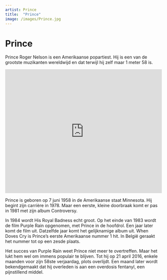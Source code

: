 ```yaml
---
artist: Prince
title:  "Prince"
image: /images/Prince.jpg
---
```


# Prince
<span class="lead">Prince Roger Nelson is een Amerikaanse popartiest. Hij is een van de grootste muzikanten wereldwijd en dat terwijl hij zelf maar 1 meter 58 is.</span>

<iframe width="100%" height="400" src="https://www.youtube.com/embed/JuFuUQn9CZM" frameborder="0" allowfullscreen></iframe>Prince is geboren op 7 juni 1958 in de Amerikaanse staat Minnesota. Hij begint zijn carrière in 1978. Maar een eerste, kleine doorbraak komt er pas in 1981 met zijn album <span class="engels">Controversy</span>. In 1984 wordt <span class="engels">His Royal Badness echt</span> groot. Op het einde van 1983 wordt de film <span class="engels">Purple Rain</Span> opgenomen, met Prince in de hoofdrol. Een jaar later komt de film uit. Datzelfde jaar komt het gelijknamige album uit. <span class="engels">When Doves Cry</span> is Prince’s eerste Amerikaanse <span tooltip="  {% include link.html tekst='Billboard' url='http://www.billboard.com/artist/351039/prince/chart?f=379' escaped=true new_tab=true %}">nummer 1 hit</span>. In België geraakt het nummer tot op een <span tooltip="  {% include link.html tekst='Ultratop' url='http://www.ultratop.be/nl/search.asp?search=when%20doves%20cry&cat=s' escaped=true new_tab=true %}">zesde plaats</span>. Het succes van <span class="engels">Purple Rain</span> weet Prince niet meer te overtreffen. Maar het lukt hem wel om immens populair te blijven. Tot hij op 21 april 2016, enkele maanden voor zijn 58ste verjaardag, plots overlijdt. Een maand later wordt bekendgemaakt dat hij overleden is aan een overdosis fentanyl, een pijnstillend middel.

<div class="pagebreak"> </div>